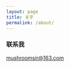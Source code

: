 ```yaml
---
layout: page
title: 关于
permalink: /about/
---
```

<!-- 
Some information about you!

### More Information

A place to include any other types of information that you'd like to include about yourself. -->

### 联系我

[mushroomsir@163.com](mailto:mushroomsir@163.com)